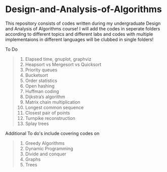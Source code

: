 Design-and-Analysis-of-Algorithms
=================================

This repository consists of codes written during my undergraduate Design and Analysis of Algorithms course!
I will add the codes in seperate folders according to different topics and different labs and codes with multiple implementaions in different languages will be clubbed in single folders!

To Do
> 1. Elapsed time, gnuplot, graphviz
> 2. Heapsort vs Mergesort vs Quicksort 
> 3. Priority queues 
> 4. Bucketsort 
> 5. Order statistics 
> 6. Open hashing 
> 7. Huffman coding 
> 8. Dijkstra’s algorithm 
> 9. Matrix chain multiplication 
> 10. Longest common sequence 
> 11. Closest pair of points 
> 12. Turnpike reconstruction 
> 13. Splay trees

Additional To do's include covering codes on
> 1. Greedy Algorithms
> 2. Dynamic Programming
> 3. Divide and conquer
> 4. Graphs
> 5. Trees 



